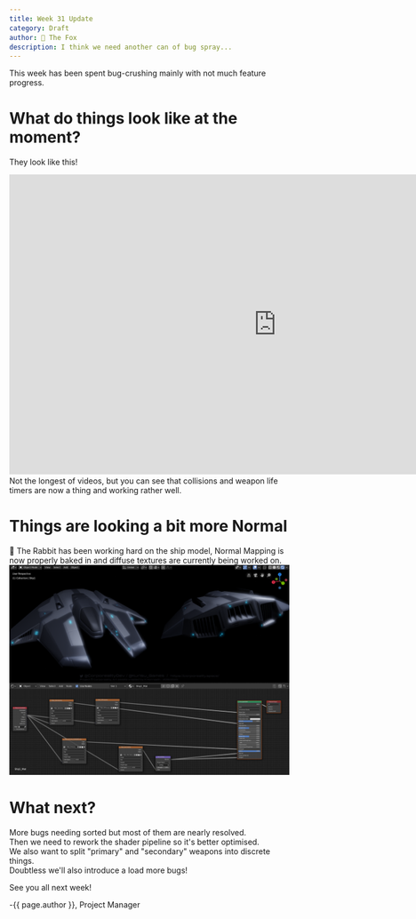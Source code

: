 ```yaml
---
title: Week 31 Update
category: Draft
author: 🦊 The Fox
description: I think we need another can of bug spray...
---
```


This week has been spent bug-crushing mainly with not much feature progress.

# What do things look like at the moment?

They look like this!  
<div class="responsive-embed widescreen">
	<iframe width="960" height="540" src="https://youtube.com/embed//zPlqHJ8p2kc" frameborder="0" allowfullscreen></iframe>
</div>  
Not the longest of videos, but you can see that collisions and weapon life timers are now a thing and working rather well.

# Things are looking a bit more Normal

🐰 The Rabbit has been working hard on the ship model, Normal Mapping is now properly baked in and diffuse textures are currently being worked on.  
![Totally Normal](/assets/img/week-31/Fighter1Preview3.png)

# What next?

More bugs needing sorted but most of them are nearly resolved.  
Then we need to rework the shader pipeline so it's better optimised.  
We also want to split "primary" and "secondary" weapons into discrete things.  
Doubtless we'll also introduce a load more bugs!

See you all next week!

-{{ page.author }}, Project Manager